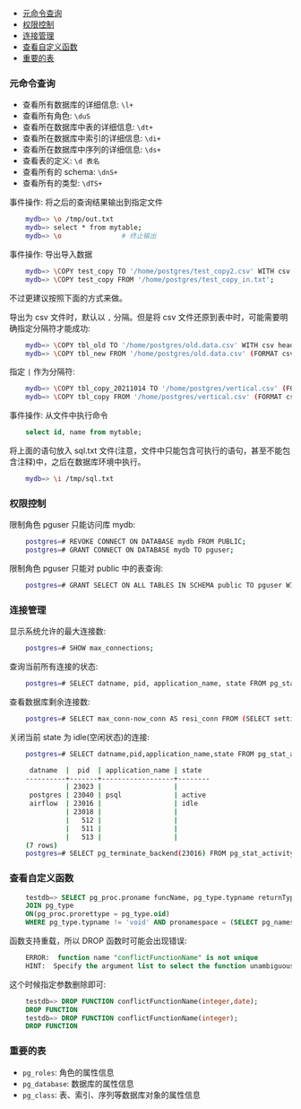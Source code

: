
- [元命令查询](#元命令查询)
- [权限控制](#权限控制)
- [连接管理](#连接管理)
- [查看自定义函数](#查看自定义函数)
- [重要的表](#重要的表)


### 元命令查询

* 查看所有数据库的详细信息: `\l+`
* 查看所有角色: `\duS`
* 查看所在数据库中表的详细信息: `\dt+`
* 查看所在数据库中索引的详细信息: `\di+`
* 查看所在数据库中序列的详细信息: `\ds+`
* 查看表的定义: `\d 表名`
* 查看所有的 schema: `\dnS+`
* 查看所有的类型: `\dTS+`

事件操作: 将之后的查询结果输出到指定文件
```sh
    mydb=> \o /tmp/out.txt
    mydb=> select * from mytable;
    mydb=> \o               # 终止输出
```

事件操作: 导出导入数据
```sh
    mydb=> \COPY test_copy TO '/home/postgres/test_copy2.csv' WITH csv header;
    mydb=> \COPY test_copy FROM '/home/postgres/test_copy_in.txt';
```
不过更建议按照下面的方式来做。

导出为 csv 文件时，默认以 `,` 分隔。但是将 csv 文件还原到表中时，可能需要明确指定分隔符才能成功:
```sh
    mydb=> \COPY tbl_old TO '/home/postgres/old.data.csv' WITH csv header;
    mydb=> \COPY tbl_new FROM '/home/postgres/old.data.csv' (FORMAT csv, DELIMITER ',', HEADER true);
```

指定 `|` 作为分隔符:
```sh
    mydb=> \COPY tbl_copy_20211014 TO '/home/postgres/vertical.csv' (FORMAT csv, DELIMITER '|', HEADER true);
    mydb=> \COPY tbl_copy FROM '/home/postgres/vertical.csv' (FORMAT csv, DELIMITER '|', HEADER true);
```

事件操作: 从文件中执行命令
```sql
    select id, name from mytable;
```
将上面的语句放入 sql.txt 文件(注意，文件中只能包含可执行的语句，甚至不能包含注释)中，之后在数据库环境中执行。
```sh
    mydb=> \i /tmp/sql.txt
```

### 权限控制

限制角色 pguser 只能访问库 mydb:
```sh
    postgres=# REVOKE CONNECT ON DATABASE mydb FROM PUBLIC;
    postgres=# GRANT CONNECT ON DATABASE mydb TO pguser;
```

限制角色 pguser 只能对 public 中的表查询:
```sh
    postgres=# GRANT SELECT ON ALL TABLES IN SCHEMA public TO pguser WITH GRANT OPTION;
```

### 连接管理

显示系统允许的最大连接数:
```sh
    postgres=# SHOW max_connections;
```

查询当前所有连接的状态:
```sh
    postgres=# SELECT datname, pid, application_name, state FROM pg_stat_activity;
```

查看数据库剩余连接数:
```sh
    postgres=# SELECT max_conn-now_conn AS resi_conn FROM (SELECT setting::int8 AS max_conn, (SELECT count(*) FROM pg_stat_activity) AS now_conn FROM pg_settings WHERE name = 'max_connections') t;
```

关闭当前 state 为 idle(空闲状态)的连接:
```sh
    postgres=# SELECT datname,pid,application_name,state FROM pg_stat_activity;

     datname  |  pid  | application_name | state  
    ----------+-------+------------------+--------
              | 23023 |                  | 
     postgres | 23040 | psql             | active
     airflow  | 23016 |                  | idle
              | 23018 |                  | 
              |   512 |                  | 
              |   511 |                  | 
              |   513 |                  | 
    (7 rows)
    postgres=# SELECT pg_terminate_backend(23016) FROM pg_stat_activity;
```

### 查看自定义函数

```sql
    testdb=> SELECT pg_proc.proname funcName, pg_type.typname returnType, pg_proc.pronargs argsCount FROM pg_proc
    JOIN pg_type
    ON(pg_proc.prorettype = pg_type.oid)
    WHERE pg_type.typname != 'void' AND pronamespace = (SELECT pg_namespace.oid FROM pg_namespace WHERE nspname = 'public');
```
函数支持重载，所以 DROP 函数时可能会出现错误:
```sql
    ERROR:  function name "conflictFunctionName" is not unique
    HINT:  Specify the argument list to select the function unambiguously.
```
这个时候指定参数删除即可:
```sql
    testdb=> DROP FUNCTION conflictFunctionName(integer,date);
    DROP FUNCTION
    testdb=> DROP FUNCTION conflictFunctionName(integer);
    DROP FUNCTION
```

### 重要的表

- `pg_roles`: 角色的属性信息
- `pg_database`: 数据库的属性信息
- `pg_class`: 表、索引、序列等数据库对象的属性信息
